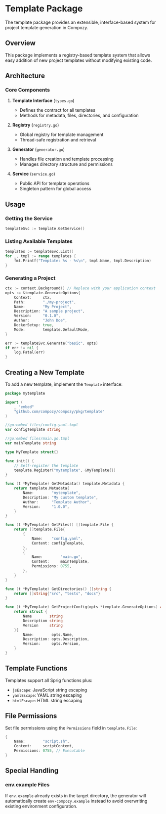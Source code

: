 # Template Package

The template package provides an extensible, interface-based system for project template generation in Compozy.

## Overview

This package implements a registry-based template system that allows easy addition of new project templates without modifying existing code.

## Architecture

### Core Components

1. **Template Interface** (`types.go`)
   - Defines the contract for all templates
   - Methods for metadata, files, directories, and configuration

2. **Registry** (`registry.go`)
   - Global registry for template management
   - Thread-safe registration and retrieval

3. **Generator** (`generator.go`)
   - Handles file creation and template processing
   - Manages directory structure and permissions

4. **Service** (`service.go`)
   - Public API for template operations
   - Singleton pattern for global access

## Usage

### Getting the Service

```go
templateSvc := template.GetService()
```

### Listing Available Templates

```go
templates := templateSvc.List()
for _, tmpl := range templates {
    fmt.Printf("Template: %s - %s\n", tmpl.Name, tmpl.Description)
}
```

### Generating a Project

```go
ctx := context.Background() // Replace with your application context
opts := &template.GenerateOptions{
    Context:     ctx,
    Path:        "./my-project",
    Name:        "My Project",
    Description: "A sample project",
    Version:     "0.1.0",
    Author:      "John Doe",
    DockerSetup: true,
    Mode:        template.DefaultMode,
}

err := templateSvc.Generate("basic", opts)
if err != nil {
    log.Fatal(err)
}
```

## Creating a New Template

To add a new template, implement the `Template` interface:

```go
package mytemplate

import (
    _ "embed"
    "github.com/compozy/compozy/pkg/template"
)

//go:embed files/config.yaml.tmpl
var configTemplate string

//go:embed files/main.go.tmpl
var mainTemplate string

type MyTemplate struct{}

func init() {
    // Self-register the template
    template.Register("mytemplate", &MyTemplate{})
}

func (t *MyTemplate) GetMetadata() template.Metadata {
    return template.Metadata{
        Name:        "mytemplate",
        Description: "My custom template",
        Author:      "Template Author",
        Version:     "1.0.0",
    }
}

func (t *MyTemplate) GetFiles() []template.File {
    return []template.File{
        {
            Name:    "config.yaml",
            Content: configTemplate,
        },
        {
            Name:        "main.go",
            Content:     mainTemplate,
            Permissions: 0755,
        },
    }
}

func (t *MyTemplate) GetDirectories() []string {
    return []string{"src", "tests", "docs"}
}

func (t *MyTemplate) GetProjectConfig(opts *template.GenerateOptions) any {
    return struct {
        Name        string
        Description string
        Version     string
    }{
        Name:        opts.Name,
        Description: opts.Description,
        Version:     opts.Version,
    }
}
```

## Template Functions

Templates support all Sprig functions plus:

- `jsEscape`: JavaScript string escaping
- `yamlEscape`: YAML string escaping
- `htmlEscape`: HTML string escaping

## File Permissions

Set file permissions using the `Permissions` field in `template.File`:

```go
{
    Name:        "script.sh",
    Content:     scriptContent,
    Permissions: 0755, // Executable
}
```

## Special Handling

### env.example Files

If `env.example` already exists in the target directory, the generator will automatically create `env-compozy.example` instead to avoid overwriting existing environment configuration.
